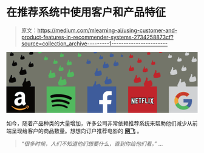 # 在推荐系统中使用客户和产品特征

> 原文：<https://medium.com/mlearning-ai/using-customer-and-product-features-in-recommender-systems-2734258873cf?source=collection_archive---------1----------------------->

![](img/9a75c6aa722fe1d0d4c4c8e0682dc236.png)

如今，随着产品种类的大量增加，许多公司非常依赖推荐系统来帮助他们减少从前端呈现给客户的商品数量。想想向订户推荐电影的 [**网飞**](https://www.netflix.com/) 。

> *“很多时候，人们不知道他们想要什么，直到你给他们看。”* …
